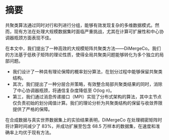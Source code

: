 # 摘要

共聚类算法通过同时对行和列进行分组，能够有效发现复杂的多维数据模式。然而，现有方法在处理大规模数据集时面临严重挑战，尤其在计算可扩展性和中心协调器瓶颈方面表现不佳。

在本文中，我们提出了一种高效的大规模矩阵共聚类方法——DiMergeCo。我们的方法基于低秩子矩阵的理论性质，使得全局共聚类问题能够转化为多个独立的局部问题。

- 我们设计了一种具有理论保障的概率划分算法，在划分过程中能够保留共聚类结构。
- 其次，我们提出了一种分层合并策略，有效整合局部共聚类结果的同时，消除了中心协调器瓶颈，将通信复杂度降低至 O(log n)。
- 第三，我们通过消息传递接口（MPI）实现了分布式架构的算法，其中主节点仅负责初始的划分阈值计算。我们的理论分析为共聚类结构的保留与收敛界限提供了严格的保障。

在合成数据与真实世界数据集上的实验结果表明，DiMergeCo 在处理稠密矩阵时将计算时间减少了 83%，并成功扩展至包含 68.5 万样本的数据集，在速度和准确率上均优于现有方法。
